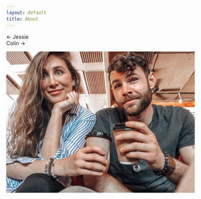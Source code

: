 ```yaml
---
layout: default
title: About
---
```

<- Jessie
<br/> 
Colin ->

<img class="image-thumbnail" src="/assets/post-images/2020-February/cafe.jpg">


